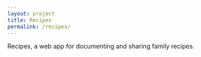 ```yaml
---
layout: project
title: Recipes
permalink: /recipes/
---
```


Recipes, a web app for documenting and sharing family recipes.
